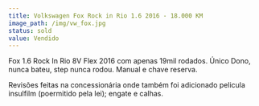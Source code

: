 ```yaml
---
title: Volkswagen Fox Rock in Rio 1.6 2016 - 18.000 KM
image_path: /img/vw_fox.jpg
status: sold
value: Vendido
---
```

Fox 1.6 Rock In Rio 8V Flex 2016 com apenas 19mil rodados. Único Dono, nunca bateu, step nunca rodou. Manual e chave reserva.

Revisões feitas na concessionária onde também foi adicionado pelicula insulfilm (poermitido pela lei); engate e calhas.
